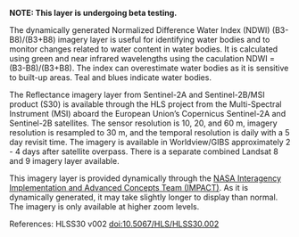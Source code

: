 **NOTE: This layer is undergoing beta testing.**

The dynamically generated Normalized Difference Water Index (NDWI) (B3-B8)/(B3+B8) imagery layer is useful for identifying water bodies and to monitor changes related to water content in water bodies. It is calculated using green and near infrared wavelengths using the caculation NDWI = (B3-B8)/(B3+B8). The index can overestimate water bodies as it is sensitive to built-up areas. Teal and blues indicate water bodies.

The Reflectance imagery layer from Sentinel-2A and Sentinel-2B/MSI product (S30) is available through the HLS project from the Multi-Spectral Instrument (MSI) aboard the European Union’s Copernicus Sentinel-2A and Sentinel-2B satellites. The sensor resolution is 10, 20, and 60 m, imagery resolution is resampled to 30 m, and the temporal resolution is daily with a 5 day revisit time. The imagery is available in Worldview/GIBS approximately 2 - 4 days after satellite overpass. There is a separate combined Landsat 8 and 9 imagery layer available.

This imagery layer is provided dynamically through the [NASA Interagency Implementation and Advanced Concepts Team (IMPACT)](https://earthdata.nasa.gov/esds/impact). As it is dynamically generated, it may take slightly longer to display than normal. The imagery is only available at higher zoom levels.

References: HLSS30 v002 [doi:10.5067/HLS/HLSS30.002](https://doi.org/10.5067/HLS/HLSS30.002)